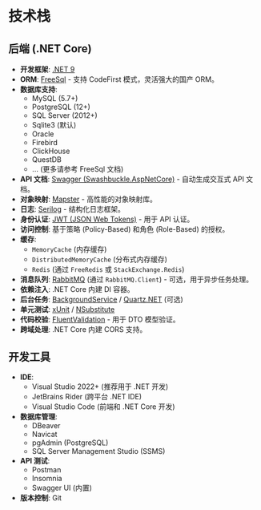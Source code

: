 # 技术栈

## 后端 (.NET Core)

- **开发框架**: [.NET 9](https://dotnet.microsoft.com/zh-cn/download/dotnet/9.0)
- **ORM**: [FreeSql](https://github.com/dotnetcore/FreeSql) - 支持 CodeFirst 模式，灵活强大的国产 ORM。
- **数据库支持**:
    - MySQL (5.7+)
    - PostgreSQL (12+)
    - SQL Server (2012+)
    - Sqlite3 (默认)
    - Oracle
    - Firebird
    - ClickHouse
    - QuestDB
    - ... (更多请参考 FreeSql 文档)
- **API 文档**: [Swagger (Swashbuckle.AspNetCore)](https://github.com/domaindrivendev/Swashbuckle.AspNetCore) - 自动生成交互式 API 文档。
- **对象映射**: [Mapster](https://github.com/MapsterMapper/Mapster) - 高性能的对象映射库。
- **日志**: [Serilog](https://github.com/serilog/serilog) - 结构化日志框架。
- **身份认证**: [JWT (JSON Web Tokens)](https://jwt.io/) - 用于 API 认证。
- **访问控制**: 基于策略 (Policy-Based) 和角色 (Role-Based) 的授权。
- **缓存**:
    - `MemoryCache` (内存缓存)
    - `DistributedMemoryCache` (分布式内存缓存)
    - `Redis` (通过 `FreeRedis` 或 `StackExchange.Redis`)
- **消息队列**: [RabbitMQ](https://www.rabbitmq.com/) (通过 `RabbitMQ.Client`) - 可选，用于异步任务处理。
- **依赖注入**: .NET Core 内建 DI 容器。
- **后台任务**: [BackgroundService](https://docs.microsoft.com/zh-cn/dotnet/core/extensions/workers) / [Quartz.NET](https://www.quartz-scheduler.net/) (可选)
- **单元测试**: [xUnit](https://xunit.net/) / [NSubstitute](https://nsubstitute.github.io/)
- **代码校验**: [FluentValidation](https://github.com/FluentValidation/FluentValidation) - 用于 DTO 模型验证。
- **跨域处理**: .NET Core 内建 CORS 支持。

## 开发工具

- **IDE**:
    - Visual Studio 2022+ (推荐用于 .NET 开发)
    - JetBrains Rider (跨平台 .NET IDE)
    - Visual Studio Code (前端和 .NET Core 开发)
- **数据库管理**:
    - DBeaver
    - Navicat
    - pgAdmin (PostgreSQL)
    - SQL Server Management Studio (SSMS)
- **API 测试**:
    - Postman
    - Insomnia
    - Swagger UI (内置)
- **版本控制**: Git
